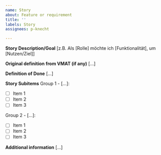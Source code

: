 ```yaml
---
name: Story
about: Feature or requirement
title: ''
labels: Story
assignees: p-knecht

---
```


**Story Description/Goal**
[z.B. Als [Rolle] möchte ich [Funktionalität], um [Nutzen/Ziel]]

**Original definition from VMAT (if any)**
[...]

**Definition of Done**
[...]

**Story Subitems**
Group 1 - [...]:
- [ ] Item 1
- [ ] Item 2
- [ ] Item 3

Group 2 - [...]:
- [ ] Item 1
- [ ] Item 2
- [ ] Item 3

**Additional information**
[...]
